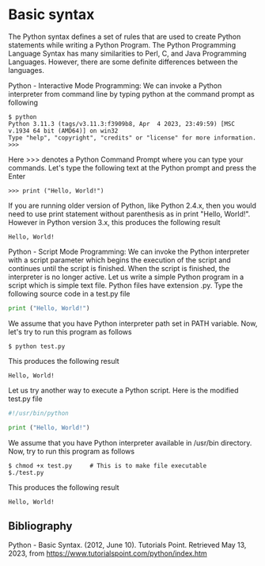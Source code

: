 # Basic syntax

The Python syntax defines a set of rules that are used to create Python statements while writing a Python Program. The Python Programming Language Syntax has many similarities to Perl, C, and Java Programming Languages. However, there are some definite differences between the languages.

Python - Interactive Mode Programming: We can invoke a Python interpreter from command line by typing python at the command prompt as following

```console
$ python
Python 3.11.3 (tags/v3.11.3:f3909b8, Apr  4 2023, 23:49:59) [MSC v.1934 64 bit (AMD64)] on win32
Type "help", "copyright", "credits" or "license" for more information.
>>>
```

Here >>> denotes a Python Command Prompt where you can type your commands. Let's type the following text at the Python prompt and press the Enter

```console
>>> print ("Hello, World!")
```

If you are running older version of Python, like Python 2.4.x, then you would need to use print statement without parenthesis as in print "Hello, World!". However in Python version 3.x, this produces the following result

```console
Hello, World!
```

Python - Script Mode Programming: We can invoke the Python interpreter with a script parameter which begins the execution of the script and continues until the script is finished. When the script is finished, the interpreter is no longer active. Let us write a simple Python program in a script which is simple text file. Python files have extension .py. Type the following source code in a test.py file

```python
print ("Hello, World!")
```

We assume that you have Python interpreter path set in PATH variable. Now, let's try to run this program as follows

```console
$ python test.py
```

This produces the following result

```console
Hello, World!
```

Let us try another way to execute a Python script. Here is the modified test.py file

```python
#!/usr/bin/python

print ("Hello, World!")
```

We assume that you have Python interpreter available in /usr/bin directory. Now, try to run this program as follows

```console
$ chmod +x test.py     # This is to make file executable
$./test.py
```

This produces the following result

```console
Hello, World!
```

## Bibliography

Python - Basic Syntax. (2012, June 10). Tutorials Point. Retrieved May 13, 2023, from https://www.tutorialspoint.com/python/index.htm